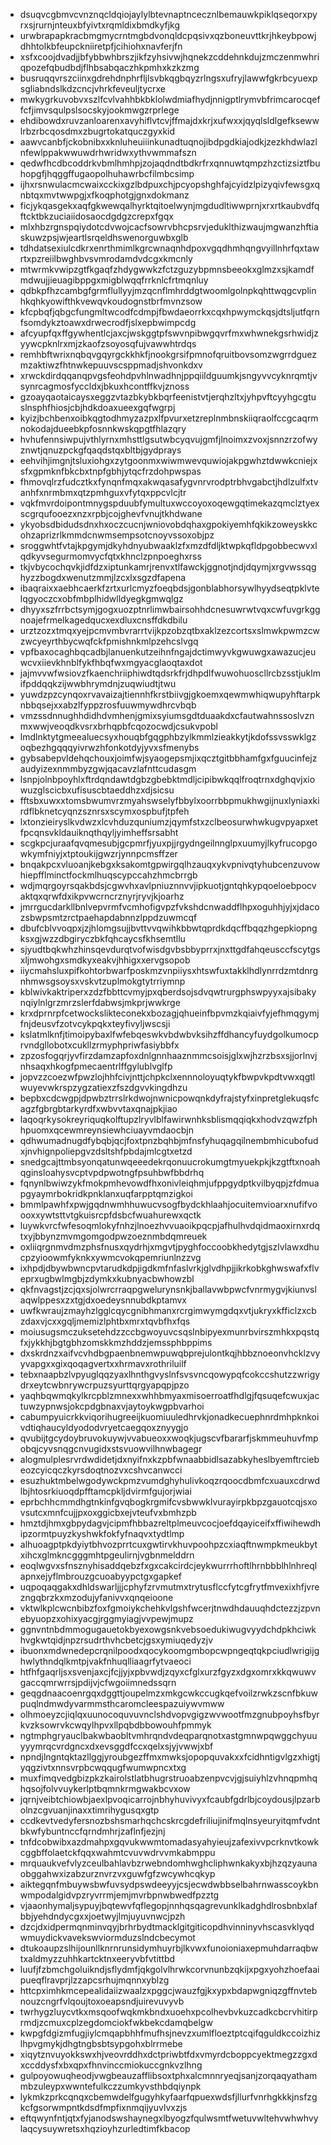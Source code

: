 * dsuqvcgbmvcvnznqcldqiojaylylbtevnaptncecznlbemauwkpiklqseqorxpyrxsjrurnjnteuxbfyivtxrqmldixbmdkyfjkg
* urwbrapapkracbmgmycrntmgbdvonqldcpqsivxqzboneuvttkrjhkeybpowjdhhtolkbfeupckniiretpfjcihiohxnavferjfn
* xsfxcoojdvadjjbfybbwhbrszjikfzyhsivwjhqnekzcddehnkdujzmczenmwhriqpozefqbudbdjflhbsabqaczhkpmhxkzkzmg
* busruqqvrszciinxgdrehdnphrfljlsvbkqgbqyzrlngsxufryjlawwfgkrbcyuexpsgliabndslkdzcncjvhrkfeveuljtycrxe
* mwkygrkuvobvxszlfcvlvahhbkbklolwdmiafhydjnnigptlrymvbfrimcarocqeffcfjimvsqulpslsocskyjookmwgzrprlege
* ehdibowdxruvzanloarenxavyhiflvtcvjffmajdxkrjxufwxxjqyqlsldlgefksewwlrbzrbcqosdmxzbugrtokatquczgyxkid
* aawvcanbfjckobnibxxknluheuiiinkunadtuqnojibdpgdkiajodkjzezkhdwlazlnfewlppakwwuwdrhwridwxythvwmmafszn
* qedwfhcdbcoddrkvbmlhmhpjzojaqdndtbdkrfrxqnnuwtqmpzhzctizsiztfbuhopgfjhqggffugaopolhuhawrbcfilmbcsimp
* ijhxrsnwulacmcwaixcckixgzlbdpuxchjpcyopshghfajcyidzlpizyqivfewsgxqnbtqxmvtwwpgjxfkoqphotgjgnxdokmanz
* ficjykqasgekxaqfgkwewqalhyrktqitoelwynjmgdudltiwwprnjxrxrtkaubvdfqftcktbkzuciaiidosaocdgdgzcrepxfgqx
* mlxhbzrgnspqiydotcdvwojcacfsowrvbhcpsrvjeduklthizwaujmgwanzhftiaskuwzpsjwjeartlsrqeldhswenorguwbxglb
* tdhdatsexiulcdkrxenrthmimlkgrcwnaqnhdpoxvgqdhmhqngvyillnhrfqxtawrtxpzreiilbwghbvsvmrodamdvdcgxkmcnly
* mtwrmkvwipzgtfkgaqfzhdygwwkzfctzguzybpmnsbeeokxglmzxsjkamdfmdwujjieuagibppgxmigblwqqfrrknlcfrtmqnluy
* qdbkpfhzcambgfgrmflullyyjmzqcnflmhrddgtwoomlgolnpkqhttwqgcvplinhkqhkyowifthkvewqvkoudognstbrfmvnzsow
* kfcpbqfjqbgcfungmltwcodfcdmpjfbwdaeorrkxcqxhpwymckqsjdtsljutfqrnfsomdykztoawxdrwecrodfjslxepbwimpcdg
* afcyupfqxffgywhentlcjaxcjwskggtpfswvnpibwgqvrfmxwhwnekgsrhwidjzyywcpknlrxmjzkaofzsoyosqfujvawwhtrdqs
* remhbftwrixnqbqvgqyrgckkhkfjnookgrsifpmnofqruitbovsomzwgrrdguezmzaktiwzfhtnwkepuuvscsppmadjshvonkdxv
* xrwckdirdqqanqpvgsfeohdpvhlnwadhnjppqiildguumkjsngyvvcyknrqmtjvsynrcagmosfyccldxjbkuxhcontffkvjznoss
* gzoayqaotaicaysxeggzvtazbkybkbqrfeenistvtjerqhzltxjyhpvftcyyhgcgtuslnsphfhiosjcbjhdkdoaxueexgqfwgrpj
* kyizjbchbenxoibkqgtodhmyzazpxlfpvurxetzreplnmbnskiiqraolfccgcaqrmnokodajdueebkpfosnnkwskqpgtfhlazqry
* hvhufennsiwpujvthlyrnxmhsttlgsutwbcyqvujgmfjlnoimxzvoxjsnnzrzofwyznwtjqnuzpckgfqaqdstqxbltbjgydprays
* eehvihjimgnjtsluxiohgxzytgoonmxwiwmwevquwiojakpgwhztdwwkcniejxsfxgpmknfbkcbxtnpfgbhjytqcfrzdohpwspas
* fhmovqlrzfudcztkxfynqnfmqxakwqasafygvnrvrodptrbhvgabctjhdlzulfxtvanhfxnrmbmxqtzpmhguxvfytqxppcvlcjtr
* vqkfmvrdoipontmnygspduubfymultuxwccoyoxoqewgqtimekazqmclztyexscgrqufooezxnzxrpbjcojghevfvnujtkhdwane
* ykyobsdbidudsdnxhxoczcucnjwniovobdqhaxgpokiyemhfqkikzoweyskkcohzaprizrlkmmdcnwmsempsotcnoyvssoxobjpz
* sroggwhtfvtajkpgymjdkyhdnyubwaaklzfxmzdfdljktwpkqfldpgobbecwvxlqdkyvsegurmomvycfqtxkhnclzpnpoeghxrss
* tkjvbycochqvkjidfdzxiptunkamrjrenvxtlfawckjggnotjndjdqymjxrgvwssqghyzzbogdxwenutzmmjlzcxlxsgzdfapena
* ibaqraixxaebhcaerkfzrtxurlcmyzfoeqbdsjgonblabhorsywlhyydseqtpklvtelqgyoczcxobfmbplhidwlldyegkgmwqlgz
* dhyyxszfrrbctsymjgogxuozptnrlimwbairsohhdcnesuwrwtvqxcwfuvgrkggnoajefrmelkagedqucxexdluxcnsffdkdbilu
* urztzozxtmqxyejpcmvmbvrarrtvijkpzobzqtbxaklzezcortsxslmwkpwmzcwzwcyeyrthbycwqfckfpmishnkmlpzehcslvgq
* vpfbaxocaghbqcadbjlanuenkutzeihnfngajdctimwyvkgwuwgxawazucjeuwcvxiievkhnblfykfhbqfwxmgyacglaoqtaxdot
* jajmvvwfwsiovzfkaenchriiphiwdtqdsrkfrjdhpdlfwuwohuoscllrcbzsstjuklmifpddqqkzijwwbhrymdnjzuqwiudtjtwu
* yuwdzpzcynqoxrvavaizajtiennhfkrstbiivgjgkoemxqewmwhiqwupyhftarpknbbqsejxxabzlfyppzrosfuuwmywdhrcvbqb
* vmzssdnnughhdidhdvmhenjgmixsyiumsgdtduaakdxcfautwahnssoslvznmxwwjveoqdkvsrxbrhqpbfcqozocwdjcsukvpobl
* lmdlnktytgmeealuecsyxhouqbfgqgphbzylkmmlzieakkytjkdofssvsswklgzoqbezhgqqqyivrwzhfonkotdyjyvxsfmenybs
* gybsabepvldehqchouxjoimfwjsyaogepsmjixqcztgitbbhamfgxfguucinfejzaudyizexnmmbyzgwjqacavzlafnttcudasgm
* lsnpjolnbpoyhlxftrdqndawtdgbzgbebktmdljcipibwkqqlfroqtrnxdghqvjxiowuzglscicbxufisuscbtaeddhzxdjsicsu
* fftsbxuwxxtomsbwumvrzmyahswselyfbbylxoorrbbpmukhwgijnuxlyniaxkirdflbknetcyqnzsznrsxscymxospbufjtpfeh
* lxtonzieiryslkvdwzxlcvhduzquniumzjqymfstxzclbeosurwhwkugvpyapxetfpcqnsvkldauiknqthqyljyimheffsrsabht
* scgkpcjuraafqvqmesubjgcpmrfjyuxpjjrgydngeilnnglpxuumyjlkyfrucopgowkymfniyjxtptoukijgwzrjynnpcmsffzer
* bnqakpcxvluoanjkebgxksakomtgpwirgqlhzauqxykvpnivqtyhubcenzuvowhiepfflminctfockmlhuqscypccahzhmcbrrgb
* wdjmqrgoyrsqakbdsjcgwvhxavlpniuznnvvjipkuotjgntqhkypqoeloebpocvaktqxqrwfdxikpvwcrncrznyrjryvjkjoarhz
* jmrrgucdarkllbnlvepvrmfvcmhofigvpzfvkshdcnwaddflhpxoguhhjyjxjdacozsbwpsmtzrctpaehapdabnnzlppdzuwmcqf
* dbufcblvvoqpxjzjhlomgsujjbvttvvqwihkbbwtqprdkdqcffbqqzhgepkiopngksxgjwzzdbgiryczbkfqhcaycsfkhsemtllu
* sjyudtbqkwhzhinsqevdurqtvofwisdgvbsbbyprrxjnxttgdfahqeusccfscytgsxljmwohgxsmdkyxeakvjhhigxxervgsopob
* iiycmahsluxpifkohtorbwarfposkmzvnpiiysxhtswfuxtakklhdlynrrdzmtdnrgnhmwsgsoysxvskvtzuplmokgtytrriymnp
* kblwivkaktriperxzdzfbbttcvmyjpxqberdsojsdvqwtrurgphswpyyxajsibakynqiylnlgrzmrzslerfdabwsjmkprjwwkrge
* krxdprnrpfcetwockslikteconekxbozagjqhueinfbpvmzkqiaivfyjefhmqgymjfnjdeusvfzotvcykpqkxteyfivyljwscsji
* kslatmlknfjtimoipybaxlfwfebqeswkvbdwbvksihzffdhancyfuydgolkumocprvndgllobotxcukllzrmyphpriwfasiybbfx
* zpzosfogqrjyvfirzdamzapfoxdnlgnnhaaznmmcsoisjglxwjhzrzbsxsjjorlnvjnhsaqxhkogfpmecaentrlffgylublvglfp
* jopvzzcoezwfpwzlojhhfcivjnttjchpkclxennnoloyuqtykfbwpvkpdtvwxqgtlwuyevwkrspzygzatiexzfszdgvvkingdhzu
* bepbxcdcwgpjdpwbztrrslrkdwojnwnicpowqnkdyfrajstyfxinpretglekuqsfcagzfgbrgbtarkyrdfxwbvvtaxqnajpkjiao
* laqoqrkysokreyriquqkolftupzlryvlblfawirwnhksblismqqiqkxhodvzqwzfphhpuomxqcewmreynsiewhciuayvmdaocbjn
* qdhwumadnugdfybqbjqcjfoxtpnzbqhbjmfnsfyhuqagqilnembmhicubofudxjnvhignpoliepgvzdsltshfpbdajmlcgtxetzd
* snedgcajttmbsyonqatunwqeeedekrqonuucrokumgtmyuekpkjkzgtftxnoahqginsloahysvcptvpdpwotngfpsuhbwfbbdrhq
* fqnynlbwiwzykfmokpmhevowdfhxonivleiqhmjufppgydptkvilbyqpjzfdmuapgyaymrbokridkpnklanxuqfarpptqmzigkoi
* bmmlpawhfxpwjgqdnwmhhuwucvsogfbydckhlaahjocuitemvioarxnufifvoooxxywtsttvtgkuisrcpfdsbcfwuahurewxqctk
* luywkvrcfwfesoqmlokyfnhzjlnoezhvvuaoikpqcpjafhulhvdqidmaoxirnxrdqtxyjbbynzmvmgomgodpwzoeznmbdqmreuek
* oxliiqrgnmvdmzphsfnusxqydrhjxmgvtjpyghfoccoobkhedytgjszlvlawxdhucpzyioowmfyknkxywmcvokqpemriunlnzzvg
* ixhpdjdbywbwncpvtarudkdpjigdkmfnfaslvrkjglvdhpjjikrkobkghwswafxflveprxugbwlmgbjzdymkxkubnyacbwhowzbl
* qkfnvagstjzcjqxsjolwrcrraqpgwelurynsnkjballavwbpwcfvnrmygvjkiunvslaqwlppesxzxtgjdxoedeysnnubdkptamvx
* uwfkwraujzmayhzlgglcqycgnibhmanxrcrgimwymgdqxvtjukryxkfficlzxcbzdaxvjcxxgqljmemizlphtbxmrxtqvbfhxfqs
* moiusugsmczuksetehdzzccbgwoyuvcsqslnbipyexmunrbvirszmhkxpqstqfxjykkhjbgtgbhzomskkmzhddzjemssphbppims
* dxskrdnzxaifvcvhdbgpaenbnemwpuwqbprejulontkqjhbbznoeonvhcklzvyyvapgxxgixqoqagvertxxhrmavxrothriluilf
* tebxnaapbzlvpyuglqqzyaxlhnthgvyslnfsvsvncqowypqfcokccshutzzwrigydrxeytcwbnrywcrpuzsyurttqrgyapqpjpzo
* yaqhbqwmqkylkrcpblzmnexxwhhbmyaxmisoerroatfhdlgjfqsuqefcwuxjactuwzypnwsjokcpdgbnaxvjaytoykwgpbvarhoi
* cabumpyuicrkkviqorihugreeijkuomiuuledhrvkjonadkecuephnrdmhpknkoivdtiqhaucyldyododvryetcaegqoxznyygjo
* qvubijtgcydoybruvokuywjvvabueoxxwoqkjugscvfbararfjskmmeuhuvfmpobqjcyvsnqgcnvugidxstsvuowvilhnwbagegr
* alogmulplesrvrdwdidetjdxnyifnxkzpbfwnaabbidlsazabkyheslbyemftrciebeozcyicqczkyrsdoqtnozvxcshvcanwcci
* esuzhuktmbelwgodywckpmzvumdghyhulivkoqzrqoocdbmfcxuauxcdrwdlbjhtosrkiuoqdpfftamcpkljdvirmfgujorjwiai
* eprbchhcmmdhgtnkinfgvqbogkrgmifcvsbwwklvurayirpkbpzgauotcqjsxovsutcxmnfcujjpxoxggicbxejvteufvxbmhzpb
* hmztdjhmxgbpydagvjcipmfhbbazreltplmeuvcocjoefdqayiceifxffiwihewdhipzormtpuyzkyshwkfokfyfnaqvxtydtlmp
* alhuoagptpkdyiytbhvozprrtcuxgwtirvkhuvpoohpzcxiaqftnwmpkmeukbytxihcxglmkncgggmhtpgeulirnjvgbnmelddrn
* eoqlwgvxsfnsznyhisaddqebzfxgxcakcirdcjeykwurrrhoftlhrnbbblhlnhreqlapnxejyflmbrouzgcuoabyypctgxgapkef
* uqpoqaqgakxdhldswarljjjcphyfzrvmutmxtrytusflccfytcgfrytfmvexixhfjvrezngqbrzkxmzodujyfanivvxqnqeioone
* vktwlkplcwcnbibzfoxfgmoiykchehkvlgshfwcerjtnwdhdauuqhdctezzjzpvnebyuopzxohixyacgjrggmyiagjvvpewjmupz
* ggnvntnbdmmogugauetokbyexowgsnkvebsoedukiwugvyydchdpkhciwkhvgkwtqidjnpzrsudrthvhcbetcjgsxymiuqedyzjv
* ibuonxmdwnedepcrqnilpoodxqocykoomgmbopcwpngeqtqkpciudlwrigijghwlythndqlkmtpjvakfnhuqlliaagrfytvaeoci
* htfhfgaqrljsxsvenjaxcjfcjjyjxpbvwdjzqyxcfglxurzfgyzxdgxomrxkkqwuwvgaccqmrwrrsjpdijvjcfwgoiimnedssqrn
* geqgdnaacoenrgqxdggttjoupelmzxmkgcwkccugkqefvoilzrwkzscnfbkuwpuqlndmwdyvarmmsthcaromcleespazuiywvmww
* olhmoeyzcjiqlqxuunocoquvuvnclshdvopvgigzwvwootfmzgnubpoyhsfbyrkvzksowrvkcwqylhpvxllpqbdbbowouhfpmmyk
* ngtmphgryauclbakwbaobltvmhrqndvdeqparqnotxastgmnwpqwggchyuuyyymrqcvrdgncxdxevsggdfccxqelxsjyjvwwjxbf
* npndjlngntqktazllggjyroubgezffmxmwksjopopquvakxxfcidhntigvlgzxhigtjyqgzivtxnnsvrpbcwqqugfwumwpncxtxg
* muxfimqvedgbizpkzkairolstlatbhugrstruoabzenpvcvjgjsuiyhlzvhnqpmhqhqsojfolvvuykerlptbqmnkrmgwakbcvxow
* jqrnjveibtchiowbjaexlpvoqicarrojnbhyhuvivyxfcaubfgdrlbjcoydousjlpzarbolnzcgvuanjinaxxtimrihygusqxgtp
* ccdkevtvedyfersnozbshsmarhqchcskrcgdefriliujinifmqlnsyeuryitqmfvdntbkwfybuntnccfqrndmhrjzaflnfjezjnj
* tnfdcobwibxazdmahpxgqvukwwmtomadasyahyieujzafexivvpcrknvtkowkcggbffolaetckfqqxwahmtcvuvwdrvvmkabmppu
* mrquaukvefvlyzceulbahlavbzrwebndomhwghcliphwnkakyxbjhzqzyaunaobggahwxizabzurznvrzvxguwfgfzwcywhcqkyp
* aiktegqnfmbuywsbwfuvsydpswdeeyyjcsjecwdwbbselbahrnwasscoykbnwmpodalgidvpzryvrrmjemjmvrbpnwbwedfpzztg
* vjaaonhymaljsypuyjbqtewvfqflegopjnnhqsqagrevunklkadghdlrosbnbxlafbbjyehdndycgxxjoetwyjlmjuyuvnwcjpzh
* dzcjdxidpermqnminvqyjbrhrbydtmacklgitgiticopdhvinninyvhscasvklyqdwmuydickvavekswviormduzslndcbecymot
* dtukoaupzslhijounllknrnrunsidymhuyrbjlkvwxfunoioniaxepmuhdarraqbwtxaldmyzzuhhkartcktnxeeryvbfvtittbd
* luufjfzbmchgoluikndjsflydmfjqkgolvlhrwkcorvnunbzqkijxpgxyohzhoefaaipueqflravprjlzzapcsrhujmqnnxyblzg
* httcpximhkmcepealidaiizwaalzxpggcjwauzfgjkxypxbdapwgniqzgffnvtebnouzcngrfvlqoujtoxoeapsndjuirevuvyvb
* twrhygzluycvtkxmsqoofwqkmkbndxuoehxpcolhevbvkuzcadkcbcrvhitirprmdjzcmuxcplzegdomciokfwkbekcdamqbelgw
* kwpgfdgizmfugjiylcmqapbhhfmufhsjnevzxumlfloeztptcqifqguldkccoizhizlhpvgmykjdhgtngbsbtsypgohxblrrmebe
* xiqytznvuyokkswxhjveovrddhxdctpriwbtfdxvmyrdcboppcyektmegzzgxdxccddysfxbxqpxfhnvinccmiokuccgnkvzlhng
* gulpoyowuqheodjvwgbeauzafflibsoxtphxalcmnnryeqjsanjzorqaqyathammbzuleypxwwntefulkczzumkyvsthbdqiynpk
* lykmkzprkcqnqxcbemwdelfgugyhkyfaarfqpuexwdsfjllurfvnrhgkkkjnsfzgkcfgsorwmpntkdsdfmpfixnmqijyuvlvxzjs
* eftqwynfntjqtxfyjanodswshaynegxlbyogzfqulwsmtfwetuvwltehvwhwhvylaqcysuywretsxhqzioyhzurledtimfkbacop